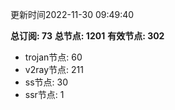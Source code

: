 更新时间2022-11-30 09:49:40

**总订阅: 73**
**总节点: 1201**
**有效节点: 302**
- trojan节点: 60
- v2ray节点: 211
- ss节点: 30
- ssr节点: 1
